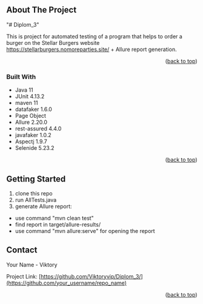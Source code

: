 <!-- ABOUT THE PROJECT -->
## About The Project
"# Diplom_3" 

This is project for automated testing of a program that helps to order a burger on the Stellar Burgers website https://stellarburgers.nomoreparties.site/ + Allure report generation.

<p align="right">(<a href="#readme-top">back to top</a>)</p>



### Built With

* Java 11 
* JUnit 4.13.2
* maven 11
* datafaker 1.6.0
* Page Object
* Allure 2.20.0
* rest-assured 4.4.0
* javafaker 1.0.2
* Aspectj 1.9.7
* Selenide 5.23.2

<p align="right">(<a href="#readme-top">back to top</a>)</p>



<!-- GETTING STARTED -->
## Getting Started

1) clone this repo
2) run AllTests.java
3) generate Allure report:
- use command "mvn clean test"
- find report in target/allure-results/
- use command "mvn allure:serve" for opening the report



<!--### Installation
🔖Instructions how to run🔖
clone this repo.
run AllTests.java
Generate a Jacoco report
make command : mvn verify
find the file in the target/site/jacoco/ folder index.html , right—click on it and select Open In - Browser — your browser.
Prepare local environment according to the guide: Download the project, store in local repository and execute, using IDE IntelliJ IDEA:
1. Get a free API Key at [https://example.com](https://example.com)
2. Clone the repo
   ```sh
   git clone https://github.com/Viktoryvip/QA-java-diplom-1/
   ```
3. Install NPM packages
   ```sh
   npm install
   ```
4. Enter your API in `config.js`
   ```js
   const API_KEY = 'ENTER YOUR API';
   ```
<p align="right">(<a href="#readme-top">back to top</a>)</p>-->





<!-- ROADMAP
## Roadmap
- [x] Add Changelog
- [x] Add back to top links
- [ ] Add Additional Templates w/ Examples
- [ ] Add "components" document to easily copy & paste sections of the readme
- [ ] Multi-language Support
    - [ ] Chinese
    - [ ] Spanish
See the [open issues](https://github.com/othneildrew/Best-README-Template/issues) for a full list of proposed features (and known issues).
<p align="right">(<a href="#readme-top">back to top</a>)</p> -->




<!-- CONTACT -->
## Contact

Your Name - Viktory
<!--(https://twitter.com/your_username) - email@example.com-->

Project Link: [https://github.com/Viktoryvip/Diplom_3/](https://github.com/your_username/repo_name)

<p align="right">(<a href="#readme-top">back to top</a>)</p>
